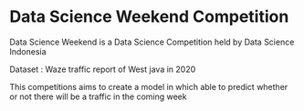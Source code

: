 # Data Science Weekend Competition

Data Science Weekend is a Data Science Competition held by Data Science Indonesia

Dataset : Waze traffic report of West java in 2020

This competitions aims to create a model in which able to predict whether or not there will be a traffic in the coming week

